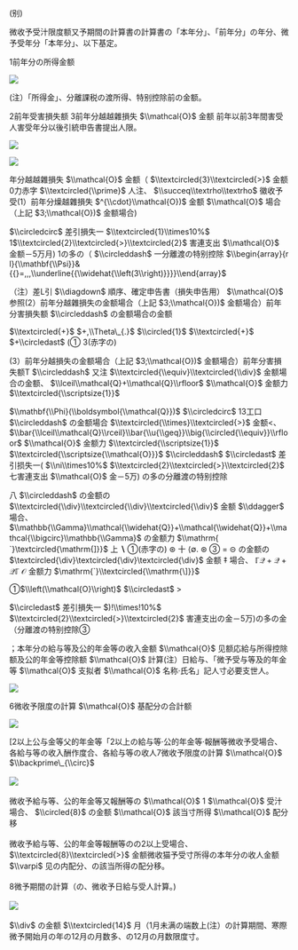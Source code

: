 (别)

微收予受汁限度额又予期間の計算書の計算書の「本年分」、「前年分」の年分、微予受年分「本年分」、以下基定。

1前年分の所得金额

![](https://www.nta.go.jp/tmp/6a7f37b6-cfd2-4dc1-913a-f77182763d76/images/d213e3b86860fbcb80c20f1a7dab0bb0bea5563bbda66b6290282b6b3b7da543.jpg)

(注）「所得金」、分離課税の渡所得、特别控除前の金额。

2前年受害損失额 3前年分越越雜損失 $\\mathcal{O}$ 金额 前年以前3年間害受人害受年分以後引統申告書提出人限。

![](https://www.nta.go.jp/tmp/6a7f37b6-cfd2-4dc1-913a-f77182763d76/images/933fd87ec688aadbff466a7113a9e5c5e2b73535464386c6b4befeb49f0ca125.jpg)

![](https://www.nta.go.jp/tmp/6a7f37b6-cfd2-4dc1-913a-f77182763d76/images/c74580128ec422763075aa21bbf7162d71005285fdd4c8c430c53979c813ff78.jpg)

年分越越雜損失 $\\mathcal{O}$ 金额（ $\\textcircled{3}\\textcircled{>}$ 金额0力赤字 $\\textcircled{\\prime}$ 人注、 $\\succeq\\textrho\\textrho$ 徽收予受(1）前年分燥越雜損失 $^{\\cdot}\\mathcal{O})$ 金额 $\\mathcal{O}$ 場合（上記 $3;\\mathcal{O})$ 金额場合)

$\\circledcirc$ 差引損失一 $\\textcircled{1}\\times10%$ 1$\\textcircled{2}\\textcircled{>}\\textcircled{2}$ 害連支出 $\\mathcal{O}$ 金额－5万月) 1の多の（ $\\circleddash$ 一分離渡の特别控除 $\\begin{array}{r l}{\\mathbf{\\Psi}}&{{}=,,,\\underline{{\\widehat{\\left(3\\right)}}}}\\end{array}$

（注）差L引 $\\diagdown$ 順序、確定申告書（損失申告用） $\\mathcal{O}$ 参照(2）前年分越雜損失の金额場合（上記 $3;\\mathcal{O})$ 金额場合）前年分害損失额 $\\circleddash$ の金额場合の金额

$\\textcircled{+}$ $+,\\Theta\_{.}$ $\\circled{1}$ $\\textcircled{+}$ $+\\circledast$ (① 3(赤字の)

(3）前年分越損失の金额場合（上記 $3;\\mathcal{O})$ 金额場合）前年分害損失额T $\\circleddash$ 又注 $\\textcircled{\\equiv}\\textcircled{\\div}$ 金额場合の金额、 $\\lceil\\mathcal{Q}+\\mathcal{Q}\\rfloor$ $\\mathcal{O}$ 金额力 $\\textcircled{\\scriptsize{1}}$

$\\mathbf{\\Phi}(\\boldsymbol{\\mathcal{Q}})$ $\\circledcirc$ 13工口 $\\circleddash$ の金额場合 $\\textcircled{\\times}\\textcircled{>}$ 金额<、 $\\bar{\\lceil\\mathcal{Q}\\rceil}\\bar{\\u{\\geq}}\\big{\\circled{\\equiv}}\\rfloor$ $\\mathcal{O}$ 金额力 $\\textcircled{\\scriptsize{1}}$ $\\textcircled{\\scriptsize{\\mathcal{O}}}$ $\\circleddash$ $\\circledast$ 差引损失一( $\\ni\\times10%$ $\\textcircled{2}\\textcircled{>}\\textcircled{2}$ 七害連支出 $\\mathcal{O}$ 金－5万) の多の分離渡の特别控除

八 $\\circleddash$ の金额の $\\textcircled{\\div}\\textcircled{\\div}\\textcircled{\\div}$ 金额 $\\ddagger$ 場合、 $\\mathbb{\\Gamma}\\mathcal{\\widehat{Q}}+\\mathcal{\\widehat{Q}}+\\mathcal{\\bigcirc}\\mathbb{\\Gamma}$ の金额力 $\\mathrm{ `}\textcircled{\mathrm{]}}$ 上 $\boldsymbol{\backslash}$ ①(赤字の)  $\circledast$ 十 $\langle\emptyset.$  $\circledast$ ③ $=$  $\circleddash$ の金额の $\textcircled{\div}\textcircled{\div}\textcircled{\div}$ 金额 $\ddagger$ 場合、 $\mathbb{\Gamma}\mathcal{Q}+\mathcal{Q}+\mathcal{Q}\mathbb{\Gamma}$  $\mathcal{O}$ 金额力 $\mathrm{`}\\textcircled{\\mathrm{\]}}$

①$\\left(\\mathcal{O}\\right)$ $\\circledast$ >

$\\circledast$ 差引損失一 $)!\\times!10%$ $\\textcircled{2}\\textcircled{>}\\textcircled{2}$ 害連支出の金－5万)の多の金（分離渡の特别控除③

；本年分の給与等及公的年金等の收入金额 $\\mathcal{O}$ 见额応給与所得控除额及公的年金等控除额 $\\mathcal{O}$ 計算(注）日給与、「微予受与等及的年金等 $\\mathcal{O}$ 支拟者 $\\mathcal{O}$ 名称·氏名」記人寸必要支世人。

![](https://www.nta.go.jp/tmp/6a7f37b6-cfd2-4dc1-913a-f77182763d76/images/1b4717d708053b72758d9acd0058d7b2e8ed1a2cf54d4f0ada407c8741cece2c.jpg)

6微收予限度の計算 $\\mathcal{O}$ 基配分の合計额

![](https://www.nta.go.jp/tmp/6a7f37b6-cfd2-4dc1-913a-f77182763d76/images/4e40db9f34eff0b5723ea118581f81acdc95ceb4f8360a29d7e19d115cd6ddc4.jpg)

\[2以上公与金等父的年金等「2以上の給与等·公的年金等·報酬等微收予受場合、各給与等の收入酬作度合、各給与等の收人7微收予限度の計算 $\\mathcal{O}$ $\\backprime\_{\\circ}$\
\
![](https://www.nta.go.jp/tmp/6a7f37b6-cfd2-4dc1-913a-f77182763d76/images/c09d5f668c7b2a50ad299e333607e68d796ad6d546d5d8d2b9c87ada48d5e21a.jpg)\
\
微收予給与等、公的年金等又報酬等の $\\mathcal{O}$ 1 $\\mathcal{O}$ 受汁場合、 $\\circled{8}$ の金额 $\\mathcal{O}$ 該当寸所得 $\\mathcal{O}$ 配分移\
\
微收予給与等、公的年金等報酬等のの2以上受場合、 $\\textcircled{8}\\textcircled{>}$ 金额微收猫予受寸所得の本年分の收人金额 $\\varpi$ 见の内配分、の該当所得の配分移。\
\
8微予期間の計算（の、微收予日給与受人計算。)\
\
![](https://www.nta.go.jp/tmp/6a7f37b6-cfd2-4dc1-913a-f77182763d76/images/8221f5be35e55ae69834cc5bb4b7dfefedbeb4fbd67dfd66c4649157cec31533.jpg)\
\
$\\div$ の金额 $\\textcircled{14}$ 月（1月未满の端数上(注）の計算期間、寒際微予開始月の年の12月の月数多、の12月の月数限度寸。